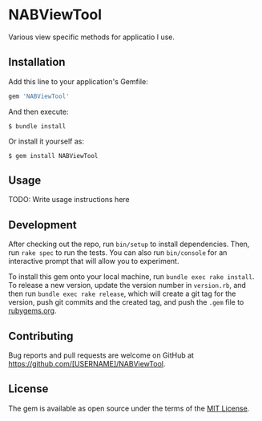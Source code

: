 # NABViewTool

Various view specific methods for applicatio I use.

## Installation

Add this line to your application's Gemfile:

```ruby
gem 'NABViewTool'
```

And then execute:

    $ bundle install

Or install it yourself as:

    $ gem install NABViewTool

## Usage

TODO: Write usage instructions here

## Development

After checking out the repo, run `bin/setup` to install dependencies. Then, run `rake spec` to run the tests. You can also run `bin/console` for an interactive prompt that will allow you to experiment.

To install this gem onto your local machine, run `bundle exec rake install`. To release a new version, update the version number in `version.rb`, and then run `bundle exec rake release`, which will create a git tag for the version, push git commits and the created tag, and push the `.gem` file to [rubygems.org](https://rubygems.org).

## Contributing

Bug reports and pull requests are welcome on GitHub at https://github.com/[USERNAME]/NABViewTool.

## License

The gem is available as open source under the terms of the [MIT License](https://opensource.org/licenses/MIT).
